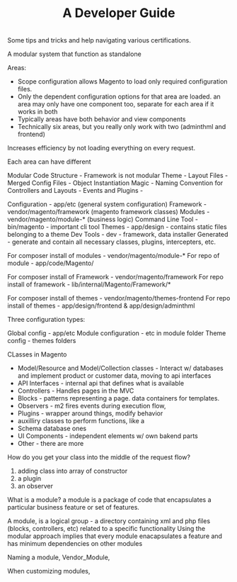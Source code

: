 <h1 align="center">A Developer Guide</h1>
<br />
Some tips and tricks and help navigating various certifications.





A modular system that function as standalone

Areas:
* Scope configuration allows Magento to load only required configuration files.
* Only the dependent configuration options for that area are loaded.
  an area may only have one component too, separate for each area if it works in both
* Typically areas have both behavior and view components
* Technically six areas, but you really only work with two (adminthml and frontend)

Increases efficiency by not loading everything on every request.

Each area can have different

Modular Code Structure - Framework is not modular
Theme -
Layout Files -
Merged Config Files -
Object Instantiation Magic -
Naming Convention for Controllers and Layouts -
Events and Plugins -

Configuration - app/etc (general system configuration)
Framework - vendor/magento/framework (magento framework classes)
Modules - vendor/magento/module-* (business logic)
Command Line Tool - bin/magento - important cli tool
Themes - app/design - contains static files belonging to a theme
Dev Tools - dev - framework, data installer
Generated - generate and contain all necessary classes, plugins, intercepters, etc.

For composer install of modules - vendor/magento/module-*
For repo of module - app/code/Magento/

For composer install of Framework - vendor/magento/framework
For repo install of framework - lib/internal/Magento/Framework/*

For composer install of themes - vendor/magento/themes-frontend
For repo install of themes - app/design/frontend & app/design/adminthml

Three configuration types:

Global config - app/etc
Module configuration - etc in module folder
Theme config - themes folders

CLasses in Magento

* Model/Resource and Model/Collection classes - Interact w/ databases and implement product or customer data, moving to api interfaces
* API Interfaces - internal api that defines what is available
* Controllers - Handles pages in the MVC
* Blocks - patterns representing a page. data containers for templates.
* Observers - m2 fires events during execution flow,
* Plugins - wrapper around things, modify behavior
* auxilliry classes to perform functions, like a
* Schema database ones
* UI Components - independent elements w/ own bakend parts
* Other - there are more

How do you get your class into the middle of the request flow?
1. adding class into array of constructor
2. a plugin
3. an observer

What is a module?
a module is a package of code that encapsulates a particular business feature or set of features.

A module, is a logical group - a directory containing xml and php files (blocks, controllers, etc) related to a specific functionality
Using the modular approach implies that every module enacapsulates a feature and has minimum dependencies on other modules

Naming a module, Vendor_Module,

When customizing  modules, 